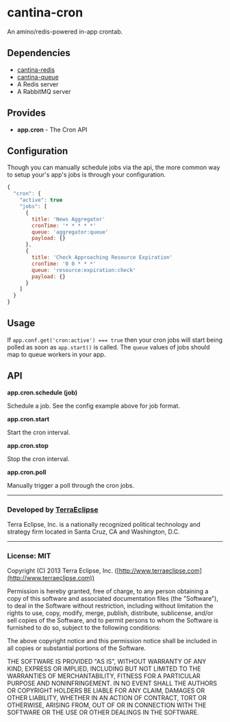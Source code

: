 cantina-cron
============

An amino/redis-powered in-app crontab.

Dependencies
------------

- [cantina-redis](https://github.com/cantina/cantina-redis)
- [cantina-queue](https://github.com/cantina/cantina-queue)
- A Redis server
- A RabbitMQ server

Provides
--------

- **app.cron** - The Cron API

Configuration
-------------

Though you can manually schedule jobs via the api, the more common way to setup
your's app's jobs is through your configuration.

```js
{
  "cron": {
    "active": true
    "jobs": [
      {
        title: 'News Aggregator'
        cronTime: '* * * * *'
        queue: 'aggregator:queue'
        payload: {}
      },
      {
        title: 'Check Approaching Resource Expiration'
        cronTime: '0 0 * * *'
        queue: 'resource:expiration:check'
        payload: {}
      }
    ]
  }
}
```

Usage
-----

If `app.conf.get('cron:active') === true` then your cron jobs will start being
polled as soon as `app.start()` is called. The `queue` values of jobs should
map to queue workers in your app.

API
---

**app.cron.schedule (job)**

Schedule a job. See the config example above for job format.

**app.cron.start**

Start the cron interval.

**app.cron.stop**

Stop the cron interval.

**app.cron.poll**

Manually trigger a poll through the cron jobs.




- - -

### Developed by [TerraEclipse](https://github.com/TerraEclipse)

Terra Eclipse, Inc. is a nationally recognized political technology and
strategy firm located in Santa Cruz, CA and Washington, D.C.

- - -

### License: MIT
Copyright (C) 2013 Terra Eclipse, Inc. ([http://www.terraeclipse.com](http://www.terraeclipse.com))

Permission is hereby granted, free of charge, to any person obtaining a copy
of this software and associated documentation files (the &quot;Software&quot;), to deal
in the Software without restriction, including without limitation the rights
to use, copy, modify, merge, publish, distribute, sublicense, and/or sell
copies of the Software, and to permit persons to whom the Software is furnished
to do so, subject to the following conditions:

The above copyright notice and this permission notice shall be included in
all copies or substantial portions of the Software.

THE SOFTWARE IS PROVIDED &quot;AS IS&quot;, WITHOUT WARRANTY OF ANY KIND, EXPRESS OR
IMPLIED, INCLUDING BUT NOT LIMITED TO THE WARRANTIES OF MERCHANTABILITY,
FITNESS FOR A PARTICULAR PURPOSE AND NONINFRINGEMENT. IN NO EVENT SHALL THE
AUTHORS OR COPYRIGHT HOLDERS BE LIABLE FOR ANY CLAIM, DAMAGES OR OTHER
LIABILITY, WHETHER IN AN ACTION OF CONTRACT, TORT OR OTHERWISE, ARISING FROM,
OUT OF OR IN CONNECTION WITH THE SOFTWARE OR THE USE OR OTHER DEALINGS IN THE
SOFTWARE.
